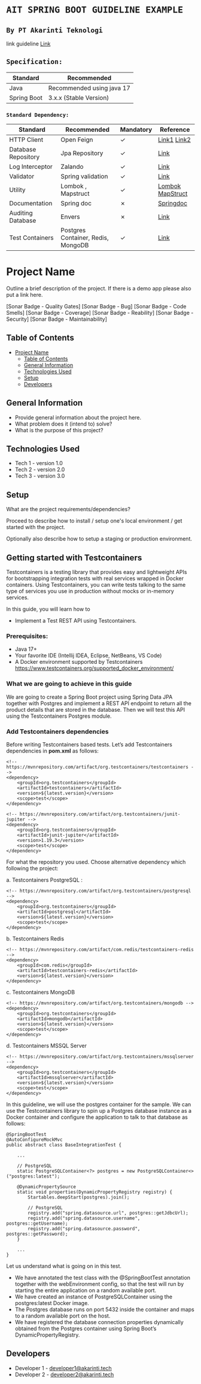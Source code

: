 [//]: # (DELETE WHEN CREATE PROJECT ==============)

# `AIT SPRING BOOT GUIDELINE EXAMPLE`
## `By PT Akarinti Teknologi`

link guideline [Link](https://pt-akar-inti-teknologi.github.io/techstack/java)

## `Specification:`

Standard | Recommended 
---|--- 
Java | Recommended using java 17
Spring Boot | 3.x.x (Stable Version)

### `Standard Dependency:`
Standard | Recommended                        | Mandatory | Reference
---|------------------------------------| --- | ---
HTTP Client | Open Feign                         | &check;| [Link1](https://cloud.spring.io/spring-cloud-openfeign) [Link2](https://www.baeldung.com/spring-cloud-openfeign)
Database Repository | Jpa Repository                     | &check;| [Link](https://docs.spring.io/spring-data/jpa/docs/current/reference/html/#jpa.repositories)
Log Interceptor| Zalando                            | &check;|[Link](https://github.com/zalando/logbook)
Validator| Spring validation                  | &check;|[Link](https://www.baeldung.com/spring-boot-bean-validation)
Utility | Lombok , Mapstruct                 | &check;| [Lombok](https://projectlombok.org/) [MapStruct](https://stackabuse.com/guide-to-mapstruct-in-java-advanced-mapping-library/)
Documentation| Spring doc                         | &cross;|[Springdoc](https://springdoc.org)
Auditing Database| Envers                             | &cross;| [Link](https://hibernate.org/orm/envers/)
Test Containers| Postgres Container, Redis, MongoDB | &check; | [Link](https://mvnrepository.com/artifact/org.testcontainers/postgresql)

[//]: # (DELETE WHEN CREATE PROJECT ==============)

# Project Name

Outline a brief description of the project. If there is a demo app please also put a link here.

[Sonar Badge - Quality Gates] [Sonar Badge - Bug] [Sonar Badge - Code Smells] [Sonar Badge - Coverage] [Sonar Badge - Reability] [Sonar Badge - Security] [Sonar Badge - Maintainability]

## Table of Contents
- [Project Name](#project-name)
    - [Table of Contents](#table-of-contents)
    - [General Information](#general-information)
    - [Technologies Used](#technologies-used)
    - [Setup](#setup)
    - [Developers](#developers)

## General Information
- Provide general information about the project here.
- What problem does it (intend to) solve?
- What is the purpose of this project?


## Technologies Used
- Tech 1 - version 1.0
- Tech 2 - version 2.0
- Tech 3 - version 3.0

## Setup

What are the project requirements/dependencies?

Proceed to describe how to install / setup one's local environment / get started with the project.

Optionally also describe how to setup a staging or production environment.

## Getting started with Testcontainers

Testcontainers is a testing library that provides easy and lightweight APIs for bootstrapping integration tests with real services wrapped in Docker containers.
Using Testcontainers, you can write tests talking to the same type of services you use in production without mocks or in-memory services.

In this guide, you will learn how to

- Implement a Test REST API using Testcontainers.

### Prerequisites:

- Java 17+
- Your favorite IDE (Intellij IDEA, Eclipse, NetBeans, VS Code)
- A Docker environment supported by Testcontainers https://www.testcontainers.org/supported_docker_environment/

### What we are going to achieve in this guide
We are going to create a Spring Boot project using Spring Data JPA together with Postgres and implement a REST API endpoint to return all the product details that are stored in the database.
Then we will test this API using the Testcontainers Postgres module.

### Add Testcontainers dependencies
Before writing Testcontainers based tests. Let’s add Testcontainers dependencies in <B>pom.xml</B> as follows:
```
<!-- https://mvnrepository.com/artifact/org.testcontainers/testcontainers -->
<dependency>
	<groupId>org.testcontainers</groupId>
	<artifactId>testcontainers</artifactId>
	<version>${latest.version}</version>
	<scope>test</scope>
</dependency>

<!-- https://mvnrepository.com/artifact/org.testcontainers/junit-jupiter -->
<dependency>
	<groupId>org.testcontainers</groupId>
	<artifactId>junit-jupiter</artifactId>
	<version>1.19.3</version>
	<scope>test</scope>
</dependency>
```
For what the repository you used. Choose alternative dependency which following the project:

a. Testcontainers PostgreSQL :
```
<!-- https://mvnrepository.com/artifact/org.testcontainers/postgresql -->
<dependency>
    <groupId>org.testcontainers</groupId>
    <artifactId>postgresql</artifactId>
    <version>${latest.version}</version>
    <scope>test</scope>
</dependency>
```
b. Testcontainers Redis
```
<!-- https://mvnrepository.com/artifact/com.redis/testcontainers-redis -->
<dependency>
	<groupId>com.redis</groupId>
	<artifactId>testcontainers-redis</artifactId>
	<version>${latest.version}</version>
</dependency>
```
c. Testcontainers MongoDB
```
<!-- https://mvnrepository.com/artifact/org.testcontainers/mongodb -->
<dependency>
	<groupId>org.testcontainers</groupId>
	<artifactId>mongodb</artifactId>
	<version>${latest.version}</version>
	<scope>test</scope>
</dependency>
```
d. Testcontainers MSSQL Server
```
<!-- https://mvnrepository.com/artifact/org.testcontainers/mssqlserver -->
<dependency>
	<groupId>org.testcontainers</groupId>
	<artifactId>mssqlserver</artifactId>
	<version>${latest.version}</version>
	<scope>test</scope>
</dependency>
```
In this guideline, we will use the postgres container for the sample. We can use the Testcontainers library to spin up a Postgres database instance as a Docker container and configure the application to talk to that database as follows:

```
@SpringBootTest
@AutoConfigureMockMvc
public abstract class BaseIntegrationTest {

    ...

    // PostgreSQL
    static PostgreSQLContainer<?> postgres = new PostgreSQLContainer<>("postgres:latest");
	
    @DynamicPropertySource
    static void properties(DynamicPropertyRegistry registry) {
        Startables.deepStart(postgres).join();
        
        // PostgreSQL
        registry.add("spring.datasource.url", postgres::getJdbcUrl);
        registry.add("spring.datasource.username", postgres::getUsername);
        registry.add("spring.datasource.password", postgres::getPassword);
    }
	
    ...
}
```

Let us understand what is going on in this test.

- We have annotated the test class with the @SpringBootTest annotation together with the webEnvironment config, so that the test will run by starting the entire application on a random available port.
- We have created an instance of PostgreSQLContainer using the postgres:latest Docker image.
- The Postgres database runs on port 5432 inside the container and maps to a random available port on the host.
- We have registered the database connection properties dynamically obtained from the Postgres container using Spring Boot’s DynamicPropertyRegistry.

## Developers

- Developer 1 - [developer1@akarinti.tech](mailto:developer1@akarinti.tech)
- Developer 2 - [developer2@akarinti.tech](mailto:developer2@akarinti.tech)

